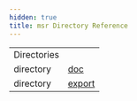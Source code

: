 ```yaml
---
hidden: true
title: msr Directory Reference
---
```


|  |  |
|----|----|
| Directories |  |
| directory   | <a href="dir_49148499aa8663a3ceb5b21d6801f2d0.md">doc</a> |
| directory   | <a href="dir_699851f087f6e6136e28f04fc8a16e7d.md">export</a> |

